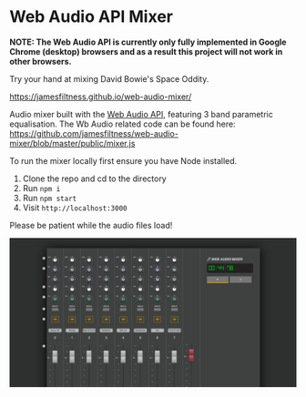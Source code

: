 # Web Audio API Mixer

__NOTE: The Web Audio API is currently only fully implemented in Google Chrome (desktop) browsers and as a result this project will not work in other browsers.__

Try your hand at mixing David Bowie's Space Oddity.

https://jamesfiltness.github.io/web-audio-mixer/

Audio mixer built with the [Web Audio API](https://developer.mozilla.org/en-US/docs/Web/API/Web_Audio_API), featuring 3 band parametric equalisation. The Wb Audio related code can be found here: https://github.com/jamesfiltness/web-audio-mixer/blob/master/public/mixer.js

To run the mixer locally first ensure you have Node installed.

1. Clone the repo and cd to the directory
2. Run `npm i`
3. Run `npm start`
4. Visit `http://localhost:3000`

Please be patient while the audio files load!

![Web Audio Mixer](/screenshot.png)
